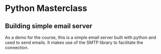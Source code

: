 # Python Masterclass
## Building simple email server

As a demo for the course, this is a simple email server built with python and used to send emails. It makes use of the SMTP library to facilitate the connection.
